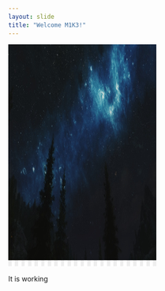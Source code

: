 ```yaml
---
layout: slide
title: "Welcome M1K3!"
---
```


<div class="r-stack">
  
  <img class="fragment" src="/image/night sky.png" width="300" height="450">
</div>

It is working 



